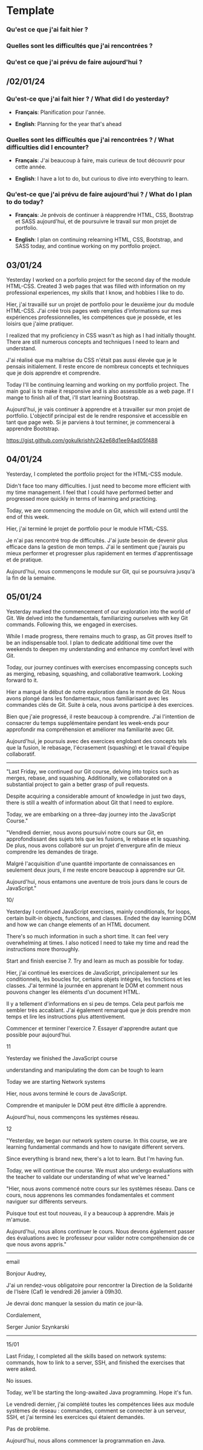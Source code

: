# Template

### Qu'est ce que j'ai fait hier ?

### Quelles sont les difficultés que j'ai rencontrées ?

### Qu'est ce que j'ai prévu de faire aujourd'hui ?

## /02/01/24

### Qu'est-ce que j'ai fait hier ? / What did I do yesterday?

- **Français**: Planification pour l'année.

- **English**: Planning for the year that's ahead

### Quelles sont les difficultés que j'ai rencontrées ? / What difficulties did I encounter?

- **Français**: J'ai beaucoup à faire, mais curieux de tout découvrir pour cette année.

- **English**: I have a lot to do, but curious to dive into everything to learn.

### Qu'est-ce que j'ai prévu de faire aujourd'hui ? / What do I plan to do today?

- **Français**: Je prévois de continuer à réapprendre HTML, CSS, Bootstrap et SASS aujourd'hui, et de poursuivre le travail sur mon projet de portfolio.

- **English**: I plan on continuing relearning HTML, CSS, Bootstrap, and SASS today, and continue working on my portfolio project.

## 03/01/24

Yesterday I worked on a porfolio project for the second day of the module HTML-CSS. Created 3 web pages that was filled with information on my professional experiences, my skills that I know, and hobbies I like to do. 


Hier, j'ai travaillé sur un projet de portfolio pour le deuxième jour du module HTML-CSS. J'ai créé trois pages web remplies d'informations sur mes expériences professionnelles, les compétences que je possède, et les loisirs que j'aime pratiquer.

I realized that my proficiency in CSS wasn't as high as I had initially thought. There are still numerous concepts and techniques I need to learn and understand.


J'ai réalisé que ma maîtrise du CSS n'était pas aussi élevée que je le pensais initialement. Il reste encore de nombreux concepts et techniques que je dois apprendre et comprendre.

Today I'll be continuing learning and working on my portfolio project. The main goal is to make it responsive and is also assessible as a web page. If I mange to finish all of that, i'll start learning Bootstrap.

Aujourd'hui, je vais continuer à apprendre et à travailler sur mon projet de portfolio. L'objectif principal est de le rendre responsive et accessible en tant que page web. Si je parviens à tout terminer, je commencerai à apprendre Bootstrap.



https://gist.github.com/gokulkrishh/242e68d1ee94ad05f488

## 04/01/24

Yesterday, I completed the portfolio project for the HTML-CSS module.

Didn't face too many difficulties. I just need to become more efficient with my time management. I feel that I could have performed better and progressed more quickly in terms of learning and practicing.

Today, we are commencing the module on Git, which will extend until the end of this week.


Hier, j'ai terminé le projet de portfolio pour le module HTML-CSS.

Je n'ai pas rencontré trop de difficultés. J'ai juste besoin de devenir plus efficace dans la gestion de mon temps. J'ai le sentiment que j'aurais pu mieux performer et progresser plus rapidement en termes d'apprentissage et de pratique.

Aujourd'hui, nous commençons le module sur Git, qui se poursuivra jusqu'à la fin de la semaine.

## 05/01/24

Yesterday marked the commencement of our exploration into the world of Git. We delved into the fundamentals, familiarizing ourselves with key Git commands. Following this, we engaged in exercises.

While I made progress, there remains much to grasp, as Git proves itself to be an indispensable tool. I plan to dedicate additional time over the weekends to deepen my understanding and enhance my comfort level with Git.

Today, our journey continues with exercises encompassing concepts such as merging, rebasing, squashing, and collaborative teamwork. Looking forward to it.

Hier a marqué le début de notre exploration dans le monde de Git. Nous avons plongé dans les fondamentaux, nous familiarisant avec les commandes clés de Git. Suite à cela, nous avons participé à des exercices.

Bien que j'aie progressé, il reste beaucoup à comprendre. J'ai l'intention de consacrer du temps supplémentaire pendant les week-ends pour approfondir ma compréhension et améliorer ma familiarité avec Git.

Aujourd'hui, je poursuis avec des exercices englobant des concepts tels que la fusion, le rebasage, l'écrasement (squashing) et le travail d'équipe collaboratif.

------------------

"Last Friday, we continued our Git course, delving into topics such as merges, rebase, and squashing. Additionally, we collaborated on a substantial project to gain a better grasp of pull requests.

Despite acquiring a considerable amount of knowledge in just two days, there is still a wealth of information about Git that I need to explore.

Today, we are embarking on a three-day journey into the JavaScript Course."

"Vendredi dernier, nous avons poursuivi notre cours sur Git, en approfondissant des sujets tels que les fusions, le rebase et le squashing. De plus, nous avons collaboré sur un projet d'envergure afin de mieux comprendre les demandes de tirage.

Malgré l'acquisition d'une quantité importante de connaissances en seulement deux jours, il me reste encore beaucoup à apprendre sur Git.

Aujourd'hui, nous entamons une aventure de trois jours dans le cours de JavaScript."

10/

Yesterday I continued JavaScript exercises, mainly conditionals, for loops, certain built-in objects, functions, and classes. Ended the day learning DOM and how we can change elements of an HTML document.

There's so much information in such a short time. It can feel very overwhelming at times. I also noticed I need to take my time and read the instructions more thoroughly.

Start and finish exercise 7. Try and learn as much as possible for today.

Hier, j'ai continué les exercices de JavaScript, principalement sur les conditionnels, les boucles for, certains objets intégrés, les fonctions et les classes. J'ai terminé la journée en apprenant le DOM et comment nous pouvons changer les éléments d'un document HTML.

Il y a tellement d'informations en si peu de temps. Cela peut parfois me sembler très accablant. J'ai également remarqué que je dois prendre mon temps et lire les instructions plus attentivement.

Commencer et terminer l'exercice 7. Essayer d'apprendre autant que possible pour aujourd'hui.

11

Yesterday we finished the JavaScript course

understanding and manipulating the dom can be tough to learn

Today we are starting Network systems

Hier, nous avons terminé le cours de JavaScript.

Comprendre et manipuler le DOM peut être difficile à apprendre.

Aujourd'hui, nous commençons les systèmes réseau.

12



"Yesterday, we began our network system course. In this course, we are learning fundamental commands and how to navigate different servers.

Since everything is brand new, there's a lot to learn. But I'm having fun.

Today, we will continue the course. We must also undergo evaluations with the teacher to validate our understanding of what we've learned."

"Hier, nous avons commencé notre cours sur les systèmes réseau. Dans ce cours, nous apprenons les commandes fondamentales et comment naviguer sur différents serveurs.

Puisque tout est tout nouveau, il y a beaucoup à apprendre. Mais je m'amuse.

Aujourd'hui, nous allons continuer le cours. Nous devons également passer des évaluations avec le professeur pour valider notre compréhension de ce que nous avons appris."

---

email 

Bonjour Audrey,

J'ai un rendez-vous obligatoire pour rencontrer la Direction de la Solidarité de l'Isère (Caf) le vendredi 26 janvier à 09h30.

Je devrai donc manquer la session du matin ce jour-là.

Cordialement,

Serger Junior Szynkarski

--------------------

15/01

Last Friday, I completed all the skills based on network systems: commands, how to link to a server, SSH, and finished the exercises that were asked.

No issues.

Today, we'll be starting the long-awaited Java programming. Hope it's fun.


Le vendredi dernier, j'ai complété toutes les compétences liées aux module systèmes de réseau : commandes, comment se connecter à un serveur, SSH, et j'ai terminé les exercices qui étaient demandés.

Pas de problème.

Aujourd'hui, nous allons commencer la programmation en Java.